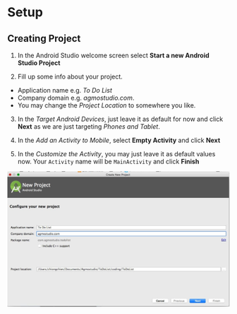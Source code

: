 # Setup
## Creating Project

1. In the Android Studio welcome screen select **Start a new Android Studio Project**

2. Fill up some info about your project.
 * Application name e.g. *To Do List*
 * Company domain e.g. *agmostudio.com*.
 * You may change the *Project Location* to somewhere you like.

3. In the *Target Android Devices*, just leave it as default for now and click **Next** as we are just targeting *Phones and Tablet*.

4. In the *Add an Activity to Mobile*, select **Empty Activity** and click **Next**

5. In the *Customize the Activity*, you may just leave it as default values now. Your `Activity` name will be `MainActivity` and click **Finish**

  ![Result View](https://github.com/AgmoStudioSdnBhd/ToDoApp/raw/master/art/0-Base-1.jpg)
